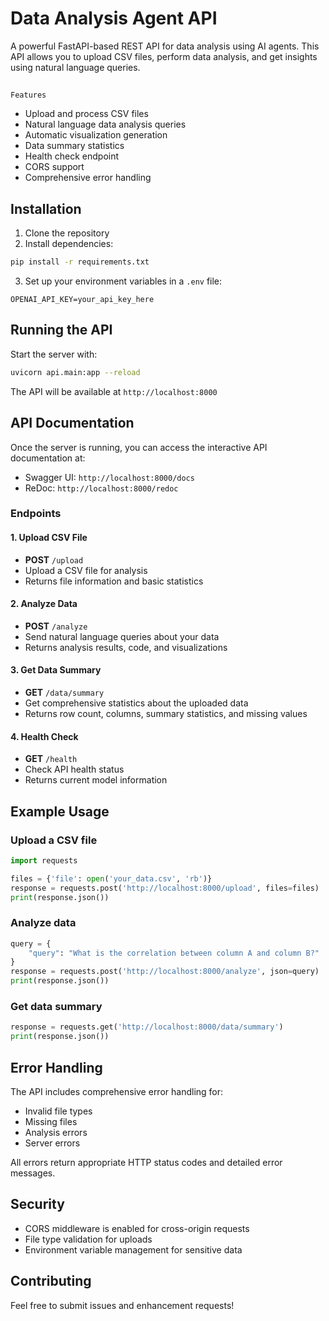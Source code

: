 # Data Analysis Agent API

A powerful FastAPI-based REST API for data analysis using AI agents. This 	API allows you to upload CSV files, perform data analysis, and get insights using natural language queries.

## 
    Features

- Upload and process CSV files
- Natural language data analysis queries
- Automatic visualization generation
- Data summary statistics
- Health check endpoint
- CORS support
- Comprehensive error handling

## Installation

1. Clone the repository
2. Install dependencies:

```bash
pip install -r requirements.txt
```

3. Set up your environment variables in a `.env` file:

```
OPENAI_API_KEY=your_api_key_here
```

## Running the API

Start the server with:

```bash
uvicorn api.main:app --reload
```

The API will be available at `http://localhost:8000`

## API Documentation

Once the server is running, you can access the interactive API documentation at:

- Swagger UI: `http://localhost:8000/docs`
- ReDoc: `http://localhost:8000/redoc`

### Endpoints

#### 1. Upload CSV File

- **POST** `/upload`
- Upload a CSV file for analysis
- Returns file information and basic statistics

#### 2. Analyze Data

- **POST** `/analyze`
- Send natural language queries about your data
- Returns analysis results, code, and visualizations

#### 3. Get Data Summary

- **GET** `/data/summary`
- Get comprehensive statistics about the uploaded data
- Returns row count, columns, summary statistics, and missing values

#### 4. Health Check

- **GET** `/health`
- Check API health status
- Returns current model information

## Example Usage

### Upload a CSV file

```python
import requests

files = {'file': open('your_data.csv', 'rb')}
response = requests.post('http://localhost:8000/upload', files=files)
print(response.json())
```

### Analyze data

```python
query = {
    "query": "What is the correlation between column A and column B?"
}
response = requests.post('http://localhost:8000/analyze', json=query)
print(response.json())
```

### Get data summary

```python
response = requests.get('http://localhost:8000/data/summary')
print(response.json())
```

## Error Handling

The API includes comprehensive error handling for:

- Invalid file types
- Missing files
- Analysis errors
- Server errors

All errors return appropriate HTTP status codes and detailed error messages.

## Security

- CORS middleware is enabled for cross-origin requests
- File type validation for uploads
- Environment variable management for sensitive data

## Contributing

Feel free to submit issues and enhancement requests!
